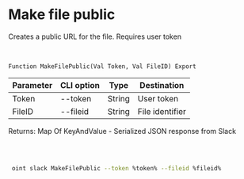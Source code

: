 ﻿---
sidebar_position: 5
---

# Make file public
 Creates a public URL for the file. Requires user token


<br/>


`Function MakeFilePublic(Val Token, Val FileID) Export`

 | Parameter | CLI option | Type | Destination |
 |-|-|-|-|
 | Token | --token | String | User token |
 | FileID | --fileid | String | File identifier |

 
 Returns: Map Of KeyAndValue - Serialized JSON response from Slack

<br/>




	


```sh title="CLI command example"
 
 oint slack MakeFilePublic --token %token% --fileid %fileid%

```


